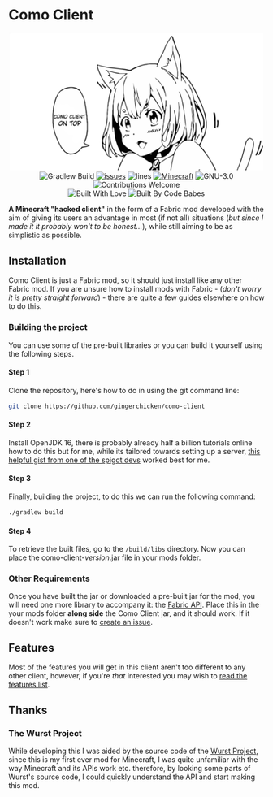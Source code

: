 # Como Client
<p align="center">
    <img src="src/main/resources/assets/como-client/textures/misc/watermark.png" width="500px"/>
    <br>
    <img src="https://github.com/gingerchicken/como-client/actions/workflows/build.yml/badge.svg" alt="Gradlew Build"/>
    <a href="https://github.com/gingerchicken/como-client/issues/"><img src="https://img.shields.io/github/issues/gingerchicken/como-client.svg" alt="issues"></a>
    <img src="https://img.shields.io/tokei/lines/github/gingerchicken/como-client.svg" alt="lines">
    <a href="https://minecraft.net/"><img src="https://img.shields.io/badge/MC-1.17.1-brightgreen.svg" alt="Minecraft"/></a>
    <img src="https://img.shields.io/badge/license-GPL--3.0-green.svg" alt="GNU-3.0">
    <img src="https://img.shields.io/badge/contributions-welcome-brightgreen.svg?style=flat" alt="Contributions Welcome">
    <br>
    <img src="https://forthebadge.com/images/badges/built-with-love.svg" alt="Built With Love">
    <img src="https://forthebadge.com/images/badges/built-by-codebabes.svg" alt="Built By Code Babes">
</p>

**A Minecraft "hacked client"** in the form of a Fabric mod developed with the aim of giving its users an advantage in most (if not all) situations (*but since I made it it probably won't to be honest...*), while still aiming to be as simplistic as possible.

## Installation
Como Client is just a Fabric mod, so it should just install like any other Fabric mod. If you are unsure how to install mods with Fabric - (*don't worry it is pretty straight forward*) - there are quite a few guides elsewhere on how to do this.

### Building the project
You can use some of the pre-built libraries or you can build it yourself using the following steps.

#### Step 1
Clone the repository, here's how to do in using the git command line:
```bash
git clone https://github.com/gingerchicken/como-client
```

#### Step 2
Install OpenJDK 16, there is probably already half a billion tutorials online how to do this but for me, while its tailored towards setting up a server, [this helpful gist from one of the spigot devs](https://gist.github.com/Proximyst/67615353e2575a71faaff3f7ae9cc2b4) worked best for me.

#### Step 3
Finally, building the project, to do this we can run the following command:
```bash
./gradlew build
```

#### Step 4
To retrieve the built files, go to the `/build/libs` directory. Now you can place the como-client-*version*.jar file in your mods folder.

### Other Requirements
Once you have built the jar or downloaded a pre-built jar for the mod, you will need one more library to accompany it: the [Fabric API](https://www.curseforge.com/minecraft/mc-mods/fabric-api). Place this in the your mods folder **along side** the Como Client jar, and it should work. If it doesn't work make sure to [create an issue](https://github.com/gingerchicken/como-client/issues).

## Features
Most of the features you will get in this client aren't too different to any other client, however, if you're *that* interested you may wish to [read the features list](/FEATURES.md).

## Thanks
### The Wurst Project
While developing this I was aided by the source code of the [Wurst Project](https://github.com/Wurst-Imperium/Wurst7), since this is my first ever mod for Minecraft, I was quite unfamiliar with the way Minecraft and its APIs work etc. therefore, by looking some parts of Wurst's source code, I could quickly understand the API and start making this mod.

